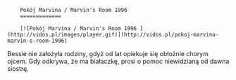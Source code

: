 
        Pokój Marvina / Marvin's Room 1996 
        =============
        
        [![Pokój Marvina / Marvin's Room 1996 ](http://vidos.pl/images/player.gif)](http://vidos.pl/pokoj-marvina-marvin-s-room-1996)
        
        
 Bessie nie założyła rodziny, gdyż od lat opiekuje się obłożnie chorym ojcem. Gdy odkrywa, że ma białaczkę, prosi o pomoc niewidzianą od dawna siostrę.
    